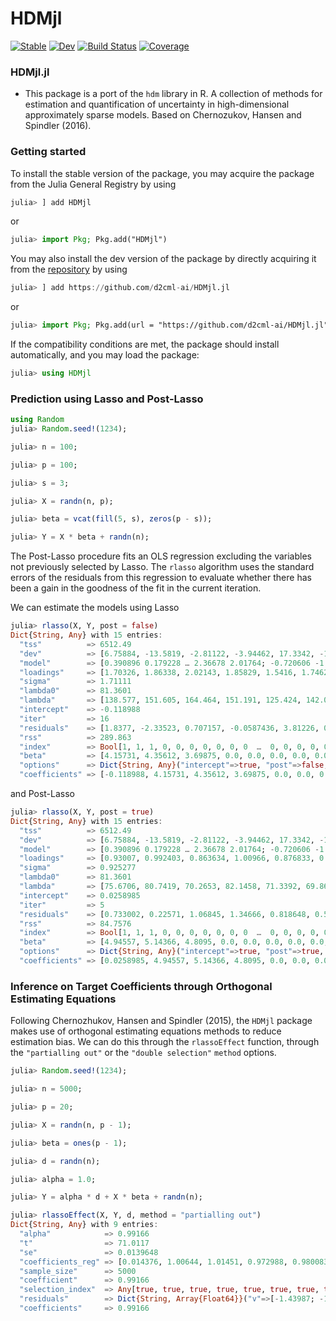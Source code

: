 # HDMjl

[![Stable](https://img.shields.io/badge/docs-stable-blue.svg)](https://d2cmjl-ai.github.io/HDMjl.jl/stable/)
[![Dev](https://img.shields.io/badge/docs-dev-blue.svg)](https://d2cmjl-ai.github.io/HDMjl.jl/dev/)
[![Build Status](https://github.com/d2cmjl-ai/HDMjl.jl/actions/workflows/CI.yml/badge.svg?branch=main)](https://github.com/d2cmjl-ai/HDMjl.jl/actions/workflows/CI.yml?query=branch%3Amain)
[![Coverage](https://codecov.io/gh/d2cmjl-ai/HDMjl.jl/branch/main/graph/badge.svg)](https://codecov.io/gh/d2cmjl-ai/HDMjl.jl)

### HDMjl.jl
+ This package is a port of the `hdm` library in R. A collection of methods for estimation and quantification of uncertainty in high-dimensional approximately sparse models. Based on Chernozukov, Hansen and Spindler (2016).

### Getting started

To install the stable version of the package, you may acquire the package from the Julia General Registry by using

```julia
julia> ] add HDMjl
```

or

```julia
julia> import Pkg; Pkg.add("HDMjl")
```

You may also install the dev version of the package by directly acquiring it from the [repository](https://github.com/d2cml-ai/HDMjl.jl) by using

```julia
julia> ] add https://github.com/d2cml-ai/HDMjl.jl
```

or 

```julia
julia> import Pkg; Pkg.add(url = "https://github.com/d2cml-ai/HDMjl.jl")
```

If the compatibility conditions are met, the package should install automatically, and you may load the package:

```julia
julia> using HDMjl
```

### Prediction using Lasso and Post-Lasso

```julia
using Random
julia> Random.seed!(1234);

julia> n = 100;

julia> p = 100;

julia> s = 3;

julia> X = randn(n, p);

julia> beta = vcat(fill(5, s), zeros(p - s));

julia> Y = X * beta + randn(n);
```

The Post-Lasso procedure fits an OLS regression excluding the variables not previously selected by Lasso. The `rlasso` algorithm uses the standard errors of the residuals from this regression to evaluate whether there has been a gain in the goodness of the fit in the current iteration.

We can estimate the models using Lasso

```julia
julia> rlasso(X, Y, post = false)
Dict{String, Any} with 15 entries:
  "tss"          => 6512.49
  "dev"          => [6.75884, -13.5819, -2.81122, -3.94462, 17.3342, -1.2805, 3.16503, -4.74853, 6.944, 15.2907  …  …
  "model"        => [0.390896 0.179228 … 2.36678 2.01764; -0.720606 -1.12332 … 0.169248 -0.831435; … ; 1.2457 0.7669…
  "loadings"     => [1.70326, 1.86338, 2.02143, 1.85829, 1.5416, 1.74625, 1.94735, 1.38887, 1.7228, 1.59366  …  1.65…
  "sigma"        => 1.71111
  "lambda0"      => 81.3601
  "lambda"       => [138.577, 151.605, 164.464, 151.191, 125.424, 142.075, 158.436, 112.998, 140.167, 129.66  …  134…
  "intercept"    => -0.118988
  "iter"         => 16
  "residuals"    => [1.8377, -2.33523, 0.707157, -0.0587436, 3.81226, 0.637385, 0.117754, -0.209206, 1.49168, 2.2032…
  "rss"          => 289.863
  "index"        => Bool[1, 1, 1, 0, 0, 0, 0, 0, 0, 0  …  0, 0, 0, 0, 0, 0, 0, 0, 0, 0]
  "beta"         => [4.15731, 4.35612, 3.69875, 0.0, 0.0, 0.0, 0.0, 0.0, 0.0, 0.0  …  0.0, 0.0, 0.0, 0.0, 0.0, 0.0, …
  "options"      => Dict{String, Any}("intercept"=>true, "post"=>false, "meanx"=>[-0.217494 0.000263084 … -0.0073734…
  "coefficients" => [-0.118988, 4.15731, 4.35612, 3.69875, 0.0, 0.0, 0.0, 0.0, 0.0, 0.0  …  0.0, 0.0, 0.0, 0.0, 0.0,…
```
and Post-Lasso

```julia
julia> rlasso(X, Y, post = true)
Dict{String, Any} with 15 entries:
  "tss"          => 6512.49
  "dev"          => [6.75884, -13.5819, -2.81122, -3.94462, 17.3342, -1.2805, 3.16503, -4.74853, 6.944, 15.2907  …  …
  "model"        => [0.390896 0.179228 … 2.36678 2.01764; -0.720606 -1.12332 … 0.169248 -0.831435; … ; 1.2457 0.7669…
  "loadings"     => [0.93007, 0.992403, 0.863634, 1.00966, 0.876833, 0.858748, 1.00182, 0.892263, 1.07537, 1.01695  …
  "sigma"        => 0.925277
  "lambda0"      => 81.3601
  "lambda"       => [75.6706, 80.7419, 70.2653, 82.1458, 71.3392, 69.8678, 81.5081, 72.5946, 87.4919, 82.7389  …  68…
  "intercept"    => 0.0258985
  "iter"         => 5
  "residuals"    => [0.733002, 0.22571, 1.06845, 1.34666, 0.818648, 0.575327, -0.519747, 0.985208, -0.000283277, -0.…
  "rss"          => 84.7576
  "index"        => Bool[1, 1, 1, 0, 0, 0, 0, 0, 0, 0  …  0, 0, 0, 0, 0, 0, 0, 0, 0, 0]
  "beta"         => [4.94557, 5.14366, 4.8095, 0.0, 0.0, 0.0, 0.0, 0.0, 0.0, 0.0  …  0.0, 0.0, 0.0, 0.0, 0.0, 0.0, 0…
  "options"      => Dict{String, Any}("intercept"=>true, "post"=>true, "meanx"=>[-0.217494 0.000263084 … -0.00737349…
  "coefficients" => [0.0258985, 4.94557, 5.14366, 4.8095, 0.0, 0.0, 0.0, 0.0, 0.0, 0.0  …  0.0, 0.0, 0.0, 0.0, 0.0, …
```

### Inference on Target Coefficients through Orthogonal Estimating Equations

Following Chernozhukov, Hansen and Spindler (2015), the `HDMjl` package makes use of orthogonal estimating equations methods to reduce estimation bias. We can do this through the `rlassoEffect` function, through the `"partialling out"` or the `"double selection"` `method` options.

```julia
julia> Random.seed!(1234);

julia> n = 5000;

julia> p = 20;

julia> X = randn(n, p - 1);

julia> beta = ones(p - 1);

julia> d = randn(n);

julia> alpha = 1.0;

julia> Y = alpha * d + X * beta + randn(n);

julia> rlassoEffect(X, Y, d, method = "partialling out")
Dict{String, Any} with 9 entries:
  "alpha"            => 0.99166
  "t"                => 71.0117
  "se"               => 0.0139648
  "coefficients_reg" => [0.014376, 1.00644, 1.01451, 0.972988, 0.980083, 1.01576, 0.971863, 0.973955, 0.992963, 0.97…
  "sample_size"      => 5000
  "coefficient"      => 0.99166
  "selection_index"  => Any[true, true, true, true, true, true, true, true, true, true, true, true, true, true, true…
  "residuals"        => Dict{String, Array{Float64}}("v"=>[-1.43987; -1.73542; … ; -0.583284; -0.475297;;], "epsilon"…
  "coefficients"     => 0.99166
```
